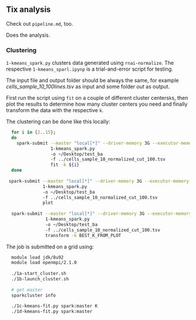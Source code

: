 ## Tix analysis

Check out `pipeline.md`, too.

Does the analysis.


### Clustering

`1-kmeans_spark.py` clusters data generated using `rnai-normalize`. The respective
`1-kmeans_sparl.ipynp` is a trial-and-error script for testing.
 
The input file and output folder should be always the same, for example
 *cells_sample_10_100lines.tsv* as input and some folder *out* as output.
 
First run the script using `fit` on a couple of different cluster centers`k`s, 
then plot the results to determine how many cluster centers you need and 
finally transform the data with the respective `k`.

The clustering can be done like this locally:
```bash
  for i in {2..15};
  do
    spark-submit --master "local[*]" --driver-memory 3G --executor-memory 6G 
                 1-kmeans_spark.py 
                 -o ~/Desktop/test_ba 
                 -f ../cells_sample_10_normalized_cut_100.tsv 
                 fit -k ${i}
  done
               
 spark-submit --master "local[*]" --driver-memory 3G --executor-memory 6G 
              1-kmeans_spark.py 
              -o ~/Desktop/test_ba 
              -f ../cells_sample_10_normalized_cut_100.tsv 
              plot
               
  spark-submit --master "local[*]" --driver-memory 3G --executor-memory 6G 
               1-kmeans_spark.py 
               -o ~/Desktop/test_ba 
               -f ../cells_sample_10_normalized_cut_100.tsv 
               transform -k BEST_K_FROM_PLOT
```

The job is submitted on a grid using:
```bash
  module load jdk/8u92
  module load openmpi/2.1.0
  
  ./1a-start_cluster.sh
  ./1b-launch_cluster.sh
  
  # get master
  sparkcluster info
   
  ./1c-kmeans-fit.py spark:master K
  ./1d-kmeans-fit.py spark:master
```
